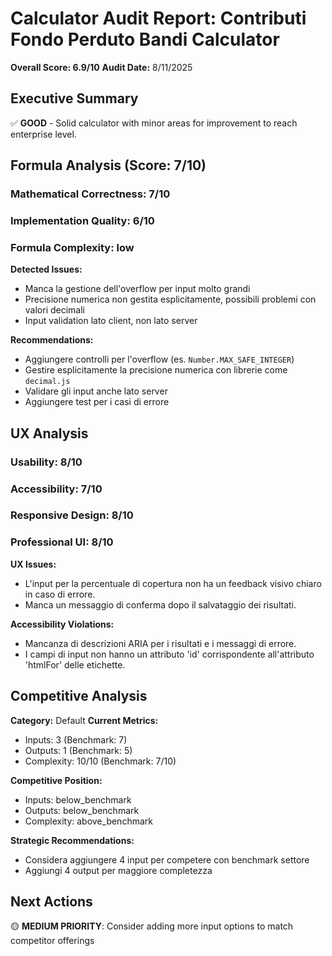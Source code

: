 # Calculator Audit Report: Contributi Fondo Perduto Bandi Calculator

**Overall Score: 6.9/10**
**Audit Date:** 8/11/2025

## Executive Summary

✅ **GOOD** - Solid calculator with minor areas for improvement to reach enterprise level.

## Formula Analysis (Score: 7/10)

### Mathematical Correctness: 7/10
### Implementation Quality: 6/10
### Formula Complexity: low

**Detected Issues:**
- Manca la gestione dell'overflow per input molto grandi
- Precisione numerica non gestita esplicitamente, possibili problemi con valori decimali
- Input validation lato client, non lato server

**Recommendations:**
- Aggiungere controlli per l'overflow (es. `Number.MAX_SAFE_INTEGER`)
- Gestire esplicitamente la precisione numerica con librerie come `decimal.js`
- Validare gli input anche lato server
- Aggiungere test per i casi di errore

## UX Analysis

### Usability: 8/10
### Accessibility: 7/10  
### Responsive Design: 8/10
### Professional UI: 8/10

**UX Issues:**
- L'input per la percentuale di copertura non ha un feedback visivo chiaro in caso di errore.
- Manca un messaggio di conferma dopo il salvataggio dei risultati.

**Accessibility Violations:**
- Mancanza di descrizioni ARIA per i risultati e i messaggi di errore.
- I campi di input non hanno un attributo 'id' corrispondente all'attributo 'htmlFor' delle etichette.

## Competitive Analysis

**Category:** Default
**Current Metrics:**
- Inputs: 3 (Benchmark: 7)
- Outputs: 1 (Benchmark: 5)
- Complexity: 10/10 (Benchmark: 7/10)

**Competitive Position:**
- Inputs: below_benchmark
- Outputs: below_benchmark  
- Complexity: above_benchmark

**Strategic Recommendations:**
- Considera aggiungere 4 input per competere con benchmark settore
- Aggiungi 4 output per maggiore completezza

## Next Actions

🟡 **MEDIUM PRIORITY**: Consider adding more input options to match competitor offerings
